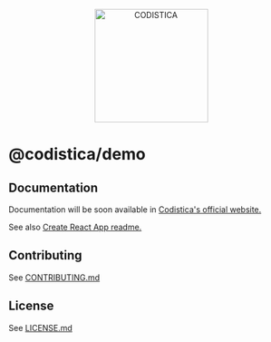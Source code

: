 
<!--suppress HtmlDeprecatedAttribute -->

<br/>

<div align="center">
  <a href="https://www.codistica.com">
    <img height="200" src="https://codistica-public.s3-eu-west-1.amazonaws.com/logo-full.png" alt="CODISTICA">
  </a>
  <br>
  
</div>


# @codistica/demo

## Documentation

Documentation will be soon available in [Codistica's official website.][codistica-js-docs-url]

See also [Create React App readme.][cra-readme]

## Contributing

See [CONTRIBUTING.md][contributing]


## License

See [LICENSE.md][license]


<!--INTERNAL LINKS-->
[contributing]: ../../CONTRIBUTING.md
[license]: ../../LICENSE.md

<!--EXTERNAL LINKS-->
[codistica-js-docs-url]: https://www.codistica.com/
[cra-readme]: docs/CRA-README.md

